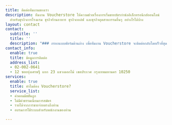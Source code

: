 ```yaml
---
title: ติดต่อทีมงานของเรา
description: ทีมงาน Voucherstore ให้ความช่วยเรื่องการเริ่มขายบัตรกำนัลอิเล็กทรอนิกส์ออนไลน์
  สำหรับธุรกิจการโรงแรม ธุรกิจร้านอาหาร ธุรกิจกอล์ฟ และธุรกิจอุตสาหกรรมอื่นๆ อย่างไรได้บ้าง
layout: contact
contact:
  subtitle: ''
  title: ''
  description: "### กรอกแบบฟอร์มด้านล่าง เพื่อทีมงาน Voucherstore จะติดต่อกลับโดยเร็วที่สุด"
contact_info:
  enable: true
  title: ข้อมูลการติดต่อ
  address_list:
  - 02-002-0641
  - 12 ซอยทุ่งเศรษฐี แยก 23 แขวงดอกไม้ เขตประเวศ กรุงเทพมหานคร 10250
services:
  enable: true
  title: ทำไมต้อง Voucherstore?
  service_list:
  - ค่าคอมมิชชั่นถูก
  - ไม่มีค่าธรรมเนียมการสมัคร
  - รายได้จากการขายจ่ายตรงถึงท่าน
  - อบรมการใช้ระบบสำหรับพนักงานของท่าน

---
```

